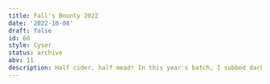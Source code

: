 ```yaml
---
title: Fall's Bounty 2022
date: '2022-10-08'
draft: false
id: 68
style: Cyser
status: archive
abv: 11
description: Half cider, half mead! In this year's batch, I subbed dark, robust WF honey for the usual brown sugar.
---
```

